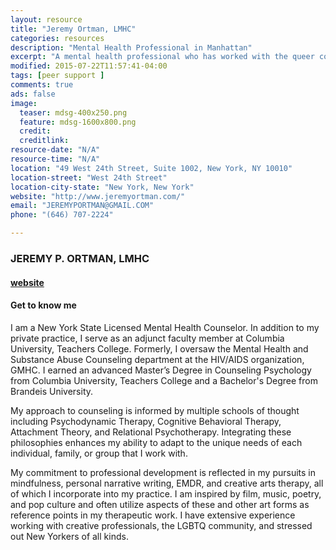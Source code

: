 ```yaml
---
layout: resource
title: "Jeremy Ortman, LMHC"
categories: resources
description: "Mental Health Professional in Manhattan"
excerpt: "A mental health professional who has worked with the queer community (GMHC)"
modified: 2015-07-22T11:57:41-04:00
tags: [peer support ]
comments: true
ads: false
image:
  teaser: mdsg-400x250.png
  feature: mdsg-1600x800.png
  credit: 
  creditlink: 
resource-date: "N/A"
resource-time: "N/A"
location: "49 West 24th Street, Suite 1002, New York, NY 10010"
location-street: "West 24th Street"
location-city-state: "New York, New York"
website: "http://www.jeremyortman.com/"
email: "JEREMYPORTMAN@GMAIL.COM"
phone: "(646) 707-2224"

---
```


### JEREMY P. ORTMAN, LMHC 

#### [website](http://www.jeremyortman.com)

#### Get to know me
I am a New York State Licensed Mental Health Counselor. In addition to my private practice, I serve as an adjunct faculty member at Columbia University, Teachers College.  Formerly, I oversaw the Mental Health and Substance Abuse Counseling department at the HIV/AIDS organization, GMHC.  I earned an advanced Master’s Degree in Counseling Psychology from Columbia University, Teachers College and a Bachelor's Degree from Brandeis University. 

My approach to counseling is informed by multiple schools of thought including Psychodynamic Therapy, Cognitive Behavioral Therapy, Attachment Theory, and Relational Psychotherapy. Integrating these philosophies enhances my ability to adapt to the unique needs of each individual, family, or group that I work with.

My commitment to professional development is reflected in my pursuits in mindfulness, personal narrative writing, EMDR, and creative arts therapy, all of which I incorporate into my practice.  I am inspired by film, music, poetry, and pop culture and often utilize aspects of these and other art forms as reference points in my therapeutic work. I have extensive experience working with creative professionals, the LGBTQ community, and stressed out New Yorkers of all kinds. 

